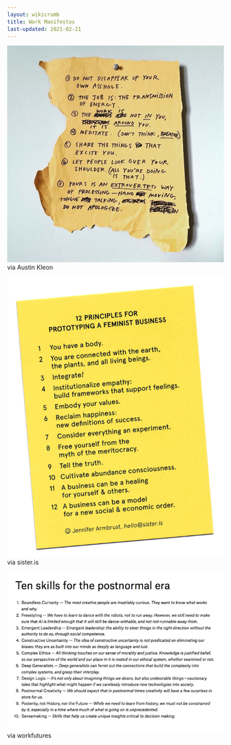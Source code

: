 ```yaml
---
layout: wikicrumb
title: Work Manifestos
last-updated: 2021-02-21
---
```


![](/img/wiki/manifestos/wiki-manifestos-01.jpg)
via Austin Kleon

![](/img/wiki/manifestos/wiki-manifestos-02.png)
via sister.is

![](/img/wiki/manifestos/10-skills.jpg)
via workfutures